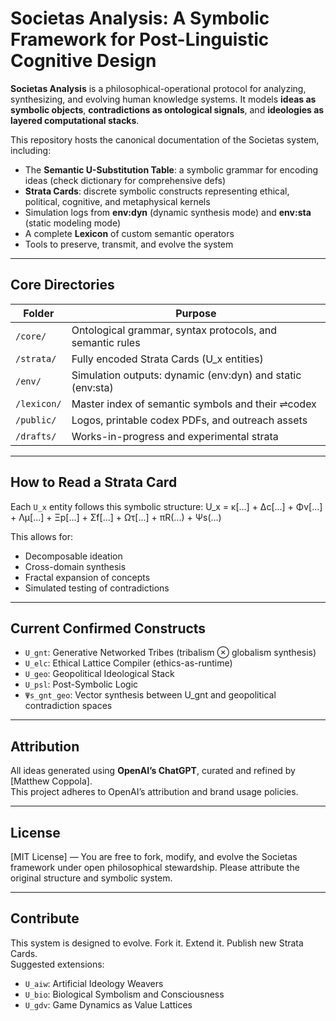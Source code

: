 # Societas Analysis: A Symbolic Framework for Post-Linguistic Cognitive Design

**Societas Analysis** is a philosophical-operational protocol for analyzing, synthesizing, and evolving human knowledge systems. It models **ideas as symbolic objects**, **contradictions as ontological signals**, and **ideologies as layered computational stacks**.

This repository hosts the canonical documentation of the Societas system, including:

-   The **Semantic U-Substitution Table**: a symbolic grammar for encoding ideas (check dictionary for comprehensive defs)
-   **Strata Cards**: discrete symbolic constructs representing ethical, political, cognitive, and metaphysical kernels  
-   Simulation logs from **env:dyn** (dynamic synthesis mode) and **env:sta** (static modeling mode)  
-   A complete **Lexicon** of custom semantic operators  
-   Tools to preserve, transmit, and evolve the system

---

## Core Directories

| Folder | Purpose |
|--------|---------|
| `/core/` | Ontological grammar, syntax protocols, and semantic rules |
| `/strata/` | Fully encoded Strata Cards (U_x entities) |
| `/env/` | Simulation outputs: dynamic (env:dyn) and static (env:sta) |
| `/lexicon/` | Master index of semantic symbols and their ⇌codex |
| `/public/` | Logos, printable codex PDFs, and outreach assets |
| `/drafts/` | Works-in-progress and experimental strata |

---

## How to Read a Strata Card

Each `U_x` entity follows this symbolic structure: U_x = κ[...] + Δc[...] + Φv[...] + Λμ[...] + Ξp[...] + Σf[...] + Ωτ[...] + πR(...) + Ψs(...)

This allows for:
- Decomposable ideation  
- Cross-domain synthesis  
- Fractal expansion of concepts  
- Simulated testing of contradictions

---

## Current Confirmed Constructs

- `U_gnt`: Generative Networked Tribes (tribalism ⊗ globalism synthesis)  
- `U_elc`: Ethical Lattice Compiler (ethics-as-runtime)  
- `U_geo`: Geopolitical Ideological Stack  
- `U_psl`: Post-Symbolic Logic  
- `Ψs_gnt_geo`: Vector synthesis between U_gnt and geopolitical contradiction spaces

---

## Attribution

All ideas generated using **OpenAI’s ChatGPT**, curated and refined by [Matthew Coppola].  
This project adheres to OpenAI’s attribution and brand usage policies.

---

## License

[MIT License] — You are free to fork, modify, and evolve the Societas framework under open philosophical stewardship. Please attribute the original structure and symbolic system.

---

## Contribute

This system is designed to evolve. Fork it. Extend it. Publish new Strata Cards.  
Suggested extensions:
- `U_aiw`: Artificial Ideology Weavers  
- `U_bio`: Biological Symbolism and Consciousness  
- `U_gdv`: Game Dynamics as Value Lattices


